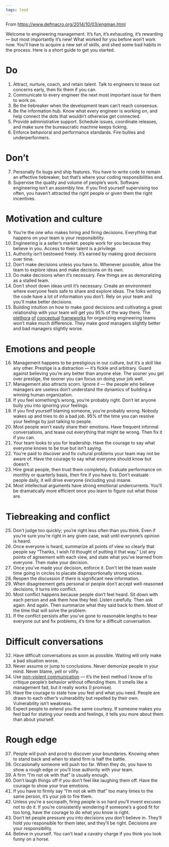 ```yaml
---
tags: lead
---
```


From <https://www.defmacro.org/2014/10/03/engman.html>

Welcome to engineering management. It’s fun, it’s exhausting, it’s rewarding — but most importantly it’s new! What worked for you before won’t work now. You’ll have to acquire a new set of skills, and shed some bad habits in the process. Here is a short guide to get you started.

Do
==

1.  Attract, nurture, coach, and retain talent. Talk to engineers to tease out concerns early, then fix them if you can.
2.  Communicate to every engineer the next most important issue for them to work on.
3.  Be the tiebreaker when the development team can’t reach consensus.
4.  Be the information hub. Know what every engineer is working on, and help connect the dots that wouldn’t otherwise get connected.
5.  Provide administrative support. Schedule issues, coordinate releases, and make sure the bureaucratic machine keeps ticking.
6.  Enforce behavioral and performance standards. Fire bullies and underperformers.

Don’t
=====

7.  Personally fix bugs and ship features. You have to write code to remain an effective tiebreaker, but that’s where your coding responsibilities end.
8.  Supervise the quality and volume of people’s work. Software engineering isn’t an assembly line. If you find yourself supervising too often, you haven’t attracted the right people or given them the right incentives.

Motivation and culture
======================

9.  You’re the one who makes hiring and firing decisions. Everything that happens on your team is your responsibility.
10.  Engineering is a seller’s market: people work for you because they believe in you. Access to their talent is a privilege.
11.  Authority isn’t bestowed freely. It’s earned by making good decisions over time.
12.  Don’t make decisions unless you have to. Whenever possible, allow the team to explore ideas and make decisions on its own.
13.  Do make decisions when it’s necessary. Few things are as demoralizing as a stalled team.
14.  Don’t shoot down ideas until it’s necessary. Create an environment where everyone feels safe to share and explore ideas. The folks writing the code have a lot of information you don’t. Rely on your team and you’ll make better decisions.
15.  Building intuition on how to make good decisions and cultivating a great relationship with your team will get you 95% of the way there. The [plethora](http://randsinrepose.com/archives/the-update-the-vent-and-the-disaster/) [of](https://en.wikipedia.org/wiki/Scrum_(software_development)) [conceptual](https://en.wikipedia.org/wiki/OKR) [frameworks](https://en.wikipedia.org/wiki/Kanban) for organizing engineering teams won’t make much difference. They make good managers slightly better and bad managers slightly worse.

Emotions and people
===================

16.  Management happens to be prestigious in our culture, but it’s a skill like any other. Prestige is a distraction — it’s fickle and arbitrary. Guard against believing you’re any better than anyone else. The sooner you get over prestige, the sooner you can focus on doing your job well.
17.  Management also attracts scorn. Ignore it — the people who believe managers are useless don’t understand the dynamics of building a winning human organization.
18.  If you feel something’s wrong, you’re probably right. Don’t let anyone bully you into ignoring your feelings.
19.  If you find yourself blaming someone, you’re probably wrong. Nobody wakes up and tries to do a bad job. 95% of the time you can resolve your feelings by just talking to people.
20.  Most people won’t easily share their emotions. Have frequent informal conversations, and tease out everything that might be wrong. Then fix it if you can.
21.  Your team looks to you for leadership. Have the courage to say what everyone knows to be true but isn’t saying.
22.  You’re paid to discover and fix cultural problems your team may not be aware of. Have the courage to say what everyone should know but doesn’t.
23.  Hire great people, then trust them completely. Evaluate performance on monthly or quarterly basis, then fire if you have to. Don’t evaluate people daily, it will drive everyone (including you) insane.
24.  Most intellectual arguments have strong emotional undercurrents. You’ll be dramatically more efficient once you learn to figure out what those are.

Tiebreaking and conflict
========================

25.  Don’t judge too quickly; you’re right less often than you think. Even if you’re sure you’re right in any given case, wait until everyone’s opinion is heard.
26.  Once everyone is heard, summarize all points of view so clearly that people say “Thanks, I wish I’d thought of putting it that way.” List any points of agreement with each view, and state what you’ve learned from everyone. Then make your decision.
27.  Once you’ve made your decision, enforce it. Don’t let the team waste time going in circles to placate disproportionally strong voices.
28.  Reopen the discussion if there is significant new information.
29.  When disagreement gets personal or people don’t accept well-reasoned decisions, it turns into conflict.
30.  Most conflict happens because people don’t feel heard. Sit down with each person and ask them how they feel. Listen carefully. Then ask again. And again. Then summarize what they said back to them. Most of the time that will solve the problem.
31.  If the conflict persists after you’ve gone to reasonable lengths to hear everyone out and fix problems, it’s time for a difficult conversation.

Difficult conversations
=======================

32.  Have difficult conversations as soon as possible. Waiting will only make a bad situation worse.
33.  Never assume or jump to conclusions. Never demonize people in your mind. Never blame, yell or vilify.
34.  Use [non-violent communication](http://firstround.com/article/power-up-your-team-with-nonviolent-communication-principles) — it’s the best method I know of to critique people’s behavior without offending them. It smells like a management fad, but it really works (I promise).
35.  Have the courage to state how you feel and what you need. People are drawn to each other’s vulnerability but repelled by their own. Vulnerability isn’t weakness.
36.  Expect people to extend you the same courtesy. If someone makes you feel bad for stating your needs and feelings, it tells you more about them than about yourself.

Rough edge
==========

37.  People will push and prod to discover your boundaries. Knowing when to stand back and when to stand firm is half the battle.
38.  Occasionally someone will push too far. When they do, you have to show a rough edge or you’ll lose authority with your team.
39.  A firm “I’m not ok with that” is usually enough.
40.  Don’t laugh things off if you don’t feel like laughing them off. Have the courage to show your true emotions.
41.  If you have to firmly say “I’m not ok with that” too many times to the same person, it’s your job to fire them.
42.  Unless you’re a sociopath, firing people is so hard you’ll invent excuses not to do it. If you’re consistently wondering if someone’s a good fit for too long, have the courage to do what you know is right.
43.  Don’t let people pressure you into decisions you don’t believe in. They’ll hold _you_ responsible for them later, and they’ll be right. Decisions are your responsibility.
44.  Believe in yourself. You can’t lead a cavalry charge if you think you look funny on a horse.
